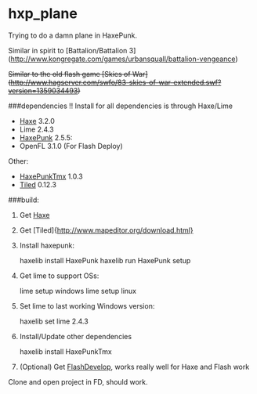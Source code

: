 # hxp_plane
Trying to do a damn plane in HaxePunk.

Similar in spirit to [Battalion/Battalion 3]
(http://www.kongregate.com/games/urbansquall/battalion-vengeance)

<del>Similar to the old flash game [Skies of War]
(http://www.hagserver.com/swfo/83-skies-of-war-extended.swf?version=1359034493)</del>

###dependencies
!! Install for all dependencies is through Haxe/Lime 

- [Haxe](http://haxe.org/) 3.2.0
- Lime 2.4.3
- [HaxePunk](http://haxepunk.com/) 2.5.5:
- OpenFL 3.1.0 (For Flash Deploy)

Other:

- [HaxePunkTmx](https://github.com/HaxePunk/tiled) 1.0.3
- [Tiled](http://www.mapeditor.org/) 0.12.3

###build:

1) Get [Haxe](http://haxe.org/download)

2) Get [Tiled]{http://www.mapeditor.org/download.html}

3) Install haxepunk:

    haxelib install HaxePunk
    haxelib run HaxePunk setup

4) Get lime to support OSs:

    lime setup windows
    lime setup linux

5) Set lime to last working Windows version:

    haxelib set lime 2.4.3

6) Install/Update other dependencies
        
    haxelib install HaxePunkTmx
	
7) (Optional) Get [FlashDevelop](http://www.flashdevelop.org/community/viewforum.php?f=11),
works really well for Haxe and Flash work

Clone and open project in FD, should work.